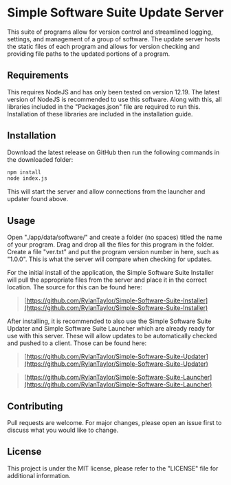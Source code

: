 # Simple Software Suite Update Server

This suite of programs allow for version control and streamlined logging, settings, and management of a group of software. The update server hosts the static files of each program and allows for version checking and providing file paths to the updated portions of a program. 

## Requirements
This requires NodeJS and has only been tested on version 12.19. The latest version of NodeJS is recommended to use this software. Along with this, all libraries included in the "Packages.json" file are required to run this. Installation of these libraries are included in the installation guide.

## Installation

Download the latest release on GitHub then run the following commands in the downloaded folder:

```bash
npm install
node index.js
```

This will start the server and allow connections from the launcher and updater found above.

## Usage

Open "./app/data/software/" and create a folder (no spaces) titled the name of your program. Drag and drop all the files for this program in the folder. Create a file "ver.txt" and put the program version number in here, such as "1.0.0". This is what the server will compare when checking for updates.

For the initial install of the application, the Simple Software Suite Installer will pull the appropriate files from the server and place it in the correct location. The source for this can be found here:

>[https://github.com/RylanTaylor/Simple-Software-Suite-Installer](https://github.com/RylanTaylor/Simple-Software-Suite-Installer)

After installing, it is recommended to also use the Simple Software Suite Updater and Simple Software Suite Launcher which are already ready for use with this server. These will allow updates to be automatically checked and pushed to a client. Those can be found here:

>[https://github.com/RylanTaylor/Simple-Software-Suite-Updater](https://github.com/RylanTaylor/Simple-Software-Suite-Updater)

>[https://github.com/RylanTaylor/Simple-Software-Suite-Launcher](https://github.com/RylanTaylor/Simple-Software-Suite-Launcher)
 
## Contributing
Pull requests are welcome. For major changes, please open an issue first to discuss what you would like to change.

## License
This project is under the MIT license, please refer to the "LICENSE" file for additional information.